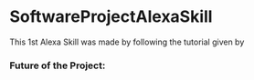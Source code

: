 # SoftwareProjectAlexaSkill


This 1st Alexa Skill was made by following the tutorial given by 



### Future of the Project:
